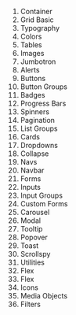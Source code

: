 1. Container
2. Grid Basic
3. Typography
4. Colors
5. Tables
6. Images
7. Jumbotron
8. Alerts
9. Buttons
10. Button Groups
11. Badges
12. Progress Bars
13. Spinners
14. Pagination
15. List Groups
16. Cards
17. Dropdowns
18. Collapse
19. Navs
20. Navbar
21. Forms
22. Inputs
23. Input Groups
24. Custom Forms
25. Carousel
26. Modal
27. Tooltip
28. Popover
29. Toast
30. Scrollspy
31. Utilities
32. Flex
33. Flex
34. Icons
35. Media Objects
36. Filters
